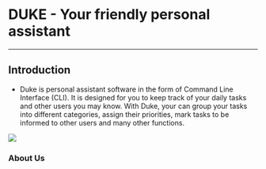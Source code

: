 # DUKE - Your friendly personal assistant

---
## Introduction

* Duke is personal assistant software in the form of Command Line Interface (CLI). It is designed for you to keep track of your daily tasks and other users you may know. With Duke, your can group your tasks into different categories, assign their priorities, mark tasks to be informed to other users and many other functions.

![](https://github.com/AY1920S1-CS2113T-F14-3/main/blob/master/ui-mockup.png)


<h3> About Us </h3>
